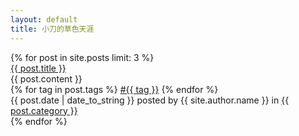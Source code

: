 ```yaml
---
layout: default
title: 小刀的草色天涯
---
```


<div id="posts">
	{% for post in site.posts limit: 3 %}
		<div class="post">
			<div class="title"><a href="{{ post.url }}">{{ post.title }}</a></div>
			<div class="content">{{ post.content }}</div>
			<div class="footer"> 
				<div class="tags">
					{% for tag in post.tags %}
						<a class="tag" href="/tags.html#{{ tag }}">#{{ tag }}</a>
					{% endfor %}
				</div>
				<span class="date">{{ post.date | date_to_string }}</span><span class="author"> posted by {{ site.author.name }} in</span>
				<span><a class="category" href="/categories.html#{{ post.category }}">{{ post.category }}</a></span>
				<span><a class="comments" href="{{ post.url }}#disqus_thread"></a></span>
			</div>
		</div>
	{% endfor %}
</div>
<script type="text/javascript">
/* Iridize.com -- development environment scriptlet only*/
(function(){var e="https:"==document.location.protocol?"https:":"http:";iridize={api:{q:[]},loadScripts:[],loadCss:[],jsPrefix:e+"//static-iridize.netdna-ssl.com/player/latest/static",prefix:e+"//iridize.com/player/latest"};var t=document.createElement("script");var n=document.getElementsByTagName("script")[0];t.src=e+"//static-iridize.netdna-ssl.com/player/latest/static/js/iridizeLoader.min.js";t.type="text/javascript";t.async=true;n.parentNode.insertBefore(t,n)})();window.iridizeCall=function(e,t,n){iridize.api.q.push({method:e,data:t,callback:n})};
//FOR PER USER ACTIVATION RULES AND GOAL TRACKING - UNCOMMENT THE FOLLOWING LINE AND SET user_id
iridizeCall("api.guide.list", {}, function(data) {

   var guidesList,guide,i;
   // get the array of guide information objects
   guidesList = data.guides;
   // print the guides to browser console
   for (i = 0; i < guidesList.length; i++) {
       guide = guidesList[i];

       console.log(guide.apiName + " | " + guide.displayName);

   }
});
</script>
